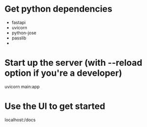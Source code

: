 

# Get python dependencies

- fastapi
- uvicorn
- python-jose
- passlib
- 

# Start up the server (with --reload option if you're a developer)

uvicorn main:app

# Use the UI to get started

localhost:<port>/docs